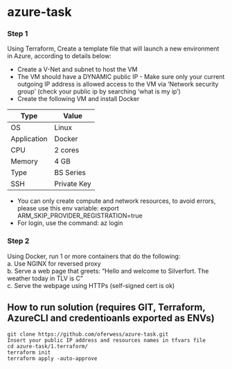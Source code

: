 # azure-task

### Step 1
Using Terraform, Create a template file that will launch a new environment in Azure, according to details below:
*   Create a V-Net  and subnet to host the VM  
*   The VM should have a DYNAMIC public IP - Make sure only your current outgoing IP address is allowed access to the VM via ‘Network security group’ (check your public ip by searching ‘what is my ip’)  
*   Create the following VM and install Docker  
    					
| Type | Value |
| --- | --- |
| OS | Linux |
| Application | Docker |
| CPU | 2 cores |
| Memory | 4 GB |
| Type | BS Series |
| SSH | Private Key |

*	You can only create compute and network resources, to avoid errors, please use this env variable:
    export ARM_SKIP_PROVIDER_REGISTRATION=true  
*	For login, use the command: az login  


### Step 2
Using Docker, run 1 or more containers that do the following:  
a.	Use NGINX for reversed proxy  
b.	Serve a web page that greets: 
    “Hello <Client IP> and welcome to Silverfort. The weather today in TLV is <Celsius> C”  
c.	Serve the webpage using HTTPs (self-signed cert is ok)  

## How to run solution (requires GIT, Terraform, AzureCLI and credentioanls exported as ENVs)  
    git clone https://github.com/oferwess/azure-task.git  
    Insert your public IP address and resources names in tfvars file  
    cd azure-task/1.terraform/  
    terraform init  
    terraform apply -auto-approve  
